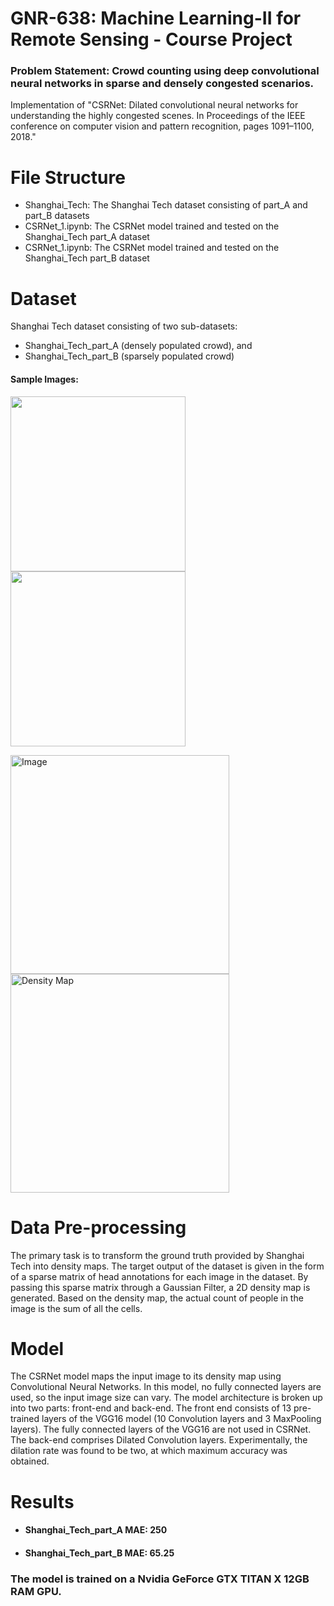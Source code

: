 # GNR-638: Machine Learning-II for Remote Sensing - Course Project

### Problem Statement: Crowd counting using deep convolutional neural networks in sparse and densely congested scenarios.

Implementation of "CSRNet: Dilated convolutional neural networks for understanding the highly congested scenes. In Proceedings of the IEEE conference on computer vision and pattern recognition, pages 1091–1100, 2018."

# File Structure

- Shanghai_Tech: The Shanghai Tech dataset consisting of part_A and part_B datasets
- CSRNet_1.ipynb: The CSRNet model trained and tested on the Shanghai_Tech part_A dataset
- CSRNet_1.ipynb: The CSRNet model trained and tested on the Shanghai_Tech part_B dataset

# Dataset

Shanghai Tech dataset consisting of two sub-datasets: 
- Shanghai_Tech_part_A (densely populated crowd), and 
- Shanghai_Tech_part_B (sparsely populated crowd)

#### Sample Images:

<p align="left">
  <img src="https://user-images.githubusercontent.com/42779970/204106360-d32702be-fbd0-4485-932e-8ce4f5495795.jpg" width="280" height="280">
  <img src="https://user-images.githubusercontent.com/42779970/204106739-8c8174a2-360d-4384-9955-9a3b113840cf.jpg" width="280" height="280">
  </p>

<p align="left">
  <img src="https://user-images.githubusercontent.com/42779970/204106840-d4a39f6c-6dd0-4324-87d1-91f4cc9c9d7a.jpg" width="350" title="Image">
  <img src="https://user-images.githubusercontent.com/42779970/204106845-23a12b12-8663-40ff-bacc-339f026ee252.jpg" width="350" alt="Density Map">
</p>

# Data Pre-processing

The primary task is to transform the ground truth provided by Shanghai Tech into density maps. The target output of the dataset is given in the form of a sparse matrix of head annotations for each image in the dataset. By passing this sparse matrix through a Gaussian Filter, a 2D density map is generated. Based on the density map, the actual count of people in the image is the sum of all the cells.

# Model

The CSRNet model maps the input image to its density map using Convolutional Neural Networks. In this model, no fully connected layers are used, so the input image size can vary. The model architecture is broken up into two parts: front-end and back-end. The front end consists of 13 pre-trained layers of the VGG16 model (10 Convolution layers and 3 MaxPooling layers). The fully connected layers of the VGG16 are not used in CSRNet. The back-end comprises Dilated Convolution layers. Experimentally, the dilation rate was found to be two, at which maximum accuracy was obtained.

# Results

- #### Shanghai_Tech_part_A MAE: 250

- #### Shanghai_Tech_part_B MAE: 65.25

### The model is trained on a Nvidia GeForce GTX TITAN X 12GB RAM GPU.
